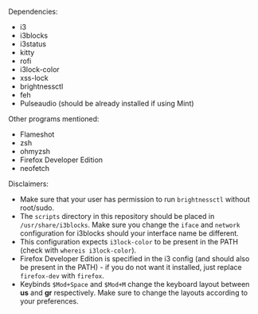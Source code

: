 Dependencies:
- i3
- i3blocks
- i3status
- kitty
- rofi
- i3lock-color
- xss-lock
- brightnessctl
- feh
- Pulseaudio (should be already installed if using Mint)

Other programs mentioned:
- Flameshot
- zsh
- ohmyzsh
- Firefox Developer Edition
- neofetch

Disclaimers:
- Make sure that your user has permission to run `brightnessctl` without root/sudo.
- The `scripts` directory in this repository should be placed in `/usr/share/i3blocks`. Make sure you change the `iface` and `network` configuration for i3blocks should your interface name be different.
- This configuration expects `i3lock-color` to be present in the PATH (check with `whereis i3lock-color`).
- Firefox Developer Edition is specified in the i3 config (and should also be present in the PATH) - if you do not want it installed, just replace `firefox-dev` with `firefox`.
- Keybinds `$Mod+Space` and `$Mod+M` change the keyboard layout between **us** and **gr** respectively. Make sure to change the layouts according to your preferences.